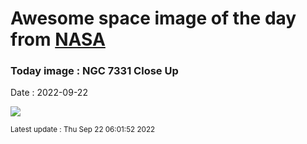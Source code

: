 
# Awesome space image of the day from [NASA](https://api.nasa.gov/)

### Today image : NGC 7331 Close Up

Date : 2022-09-22


![](https://apod.nasa.gov/apod/image/2209/potw1805bc_ngc7331.jpg)

<small>Latest update : Thu Sep 22 06:01:52 2022</small>


